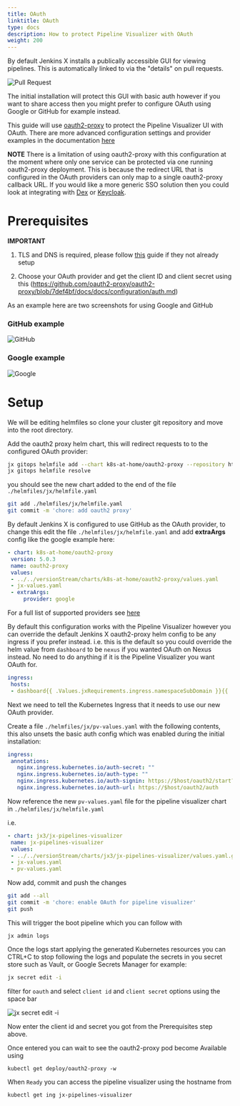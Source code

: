 ```yaml
---
title: OAuth
linktitle: OAuth
type: docs
description: How to protect Pipeline Visualizer with OAuth
weight: 200
---
```

 
By default Jenkins X installs a publically accessible GUI for viewing pipelines.  This is automatically linked to via the "details" on pull requests.
 
![Pull Request](/images/v3/gui-link1.png)
 
The initial installation will protect this GUI with basic auth however if you want to share access then you might prefer to configure OAuth using Google or GitHub for example instead. 
 
This guide will use [oauth2-proxy](https://github.com/oauth2-proxy/oauth2-proxy) to protect the Pipeline Visualizer UI with OAuth.  There are more advanced configuration settings and provider examples in the documentation [here](https://github.com/oauth2-proxy/oauth2-proxy/blob/7def4bf/docs/docs/configuration/auth.md)
 
__NOTE__ There is a limitation of using oauth2-proxy with this configuration at the moment where only one service can be protected via one running oauth2-proxy deployment.  This is because the redirect URL that is configured in the OAuth providers can only map to a single oauth2-proxy callback URL.  If you would like a more generic SSO solution then you could look at integrating with [Dex](https://github.com/dexidp/dex#dex---a-federated-openid-connect-provider) or [Keycloak](https://www.keycloak.org/).
 
# Prerequisites

__IMPORTANT__ 

1. TLS and DNS is required, please follow [this](/v3/admin/setup/ingress/tls_dns) guide if they not already setup
 
2. Choose your OAuth provider and get the client ID and client secret using this (https://github.com/oauth2-proxy/oauth2-proxy/blob/7def4bf/docs/docs/configuration/auth.md)
 
As an example here are two screenshots for using Google and GitHub
 
### GitHub example
 
![GitHub](/images/v3/oauth_gh.png)
 
### Google example

![Google](/images/v3/oauth_google.png)
 
# Setup
 
We will be editing helmfiles so clone your cluster git repository and move into the root directory.
 
Add the oauth2 proxy helm chart, this will redirect requests to to the configured OAuth provider:
```bash
jx gitops helmfile add --chart k8s-at-home/oauth2-proxy --repository https://k8s-at-home.com/charts/
jx gitops helmfile resolve
```
you should see the new chart added to the end of the file `./helmfiles/jx/helmfile.yaml`
 
```bash
git add ./helmfiles/jx/helmfile.yaml
git commit -m 'chore: add oauth2 proxy'
```
 
By default Jenkins X is configured to use GitHub as the OAuth provider, to change this edit the file `./helmfiles/jx/helmfile.yaml` and add __extraArgs__ config like the google example here:
```yaml
- chart: k8s-at-home/oauth2-proxy
 version: 5.0.3
 name: oauth2-proxy
 values:
 - ../../versionStream/charts/k8s-at-home/oauth2-proxy/values.yaml
 - jx-values.yaml
 - extraArgs:
     provider: google
```
 
For a full list of supported providers see [here](https://github.com/oauth2-proxy/oauth2-proxy/blob/7def4bf/docs/docs/configuration/auth.md)
 
By default this configuration works with the Pipeline Visualizer however you can override the default Jenkins X oauth2-proxy helm config to be any ingress if you prefer instead. 
i.e. this is the default so you could override the helm value from `dashboard` to be `nexus` if you wanted OAuth on Nexus instead.  No need to do anything if it is the Pipeline Visualizer you want OAuth for.
```yaml
ingress:
 hosts:
 - dashboard{{ .Values.jxRequirements.ingress.namespaceSubDomain }}{{ .Values.jxRequirements.ingress.domain }}
 ```
 
Next we need to tell the Kubernetes Ingress that it needs to use our new OAuth provider.
 
Create a file `./helmfiles/jx/pv-values.yaml` with the following contents, this also unsets the basic auth config which was enabled during the initial installation:
 
```yaml
ingress:
 annotations:
   nginx.ingress.kubernetes.io/auth-secret: ""
   nginx.ingress.kubernetes.io/auth-type: ""
   nginx.ingress.kubernetes.io/auth-signin: https://$host/oauth2/start?rd=$escaped_request_uri
   nginx.ingress.kubernetes.io/auth-url: https://$host/oauth2/auth
```
 
Now reference the new `pv-values.yaml` file for the pipeline visualizer chart in `./helmfiles/jx/helmfile.yaml`
 
i.e.
 
```yaml
- chart: jx3/jx-pipelines-visualizer
 name: jx-pipelines-visualizer
 values:
 - ../../versionStream/charts/jx3/jx-pipelines-visualizer/values.yaml.gotmpl
 - jx-values.yaml
 - pv-values.yaml
```
 
Now add, commit and push the changes
```bash
git add --all
git commit -m 'chore: enable OAuth for pipeline visualizer'
git push
```
This will trigger the boot pipeline which you can follow with
```
jx admin logs
```
Once the logs start applying the generated Kubernetes resources you can CTRL+C to stop following the logs and populate the secrets in you secret store such as Vault, or Google Secrets Manager for example:
```bash
jx secret edit -i
```
filter for `oauth` and select `client id` and `client secret` options using the space bar

![jx secret edit -i](/images/v3/oauth_secret_edit.png)

Now enter the client id and secret you got from the Prerequisites step above.
 
Once entered you can wait to see the oauth2-proxy pod become Available using
```
kubectl get deploy/oauth2-proxy -w
```
When `Ready` you can access the pipeline visualizer using the hostname from
```
kubectl get ing jx-pipelines-visualizer
```
